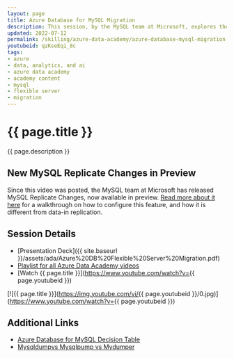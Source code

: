 ```yaml
---
layout: page
title: Azure Database for MySQL Migration
description: This session, by the MySQL team at Microsoft, explores the latest features, tools, and strategies for successful migrations. Whether you are looking to migrate a mission critical application from on-premises or from another cloud, we'll look at ways to approach migration for a variety of scenarios from offline to near-zero downtime requirements. See updated info on using the new MySQL Replicate Changes now available in preview.
updated: 2022-07-12
permalink: /skilling/azure-data-academy/azure-database-mysql-migration
youtubeid: qzKseEqi_8c
tags: 
- azure
- data, analytics, and ai
- azure data academy
- academy content
- mysql
- flexible server
- migration
---
```


# {{ page.title }}

{{ page.description }}

## New MySQL Replicate Changes in Preview

Since this video was posted, the MySQL team at Microsoft has released MySQL Replicate Changes, now available in preview. [Read more about it here](https://techcommunity.microsoft.com/t5/microsoft-data-migration-blog/azure-dms-mysql-replicate-changes-now-in-preview/ba-p/3601564) for a walkthrough on how to configure this feature, and how it is different from data-in replication.

## Session Details

* [Presentation Deck]({{ site.baseurl }}/assets/ada/Azure%20DB%20Flexible%20Server%20Migration.pdf)
* [Playlist for all Azure Data Academy videos](https://www.youtube.com/playlist?list=PLz7jPMmpNrjlOS4hbINKqLVBafb5yD5Rm)
* [Watch {{ page.title }}](https://www.youtube.com/watch?v={{ page.youtubeid }})

[![{{ page.title }}](https://img.youtube.com/vi/{{ page.youtubeid }}/0.jpg)](https://www.youtube.com/watch?v={{ page.youtubeid }})

## Additional Links

* [Azure Database for MySQL Decision Table](https://docs.microsoft.com/en-us/azure/mysql/single-server/how-to-decide-on-right-migration-tools#decision-table)
* [Mysqldump​ vs Mysqlpump vs Mydumper](https://mydbops.wordpress.com/2019/03/26/mysqldump%E2%80%8B-vs-mysqlpump-vs-mydumper/)
